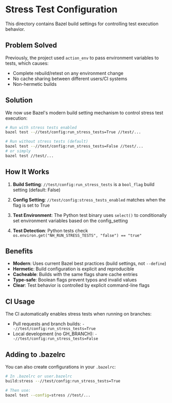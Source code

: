 # Stress Test Configuration

This directory contains Bazel build settings for controlling test execution behavior.

## Problem Solved

Previously, the project used `action_env` to pass environment variables to tests, which causes:
- Complete rebuild/retest on any environment change
- No cache sharing between different users/CI systems
- Non-hermetic builds

## Solution

We now use Bazel's modern build setting mechanism to control stress test execution:

```bash
# Run with stress tests enabled
bazel test --//test/config:run_stress_tests=True //test/...

# Run without stress tests (default)
bazel test --//test/config:run_stress_tests=False //test/...
# or simply
bazel test //test/...
```

## How It Works

1. **Build Setting**: `//test/config:run_stress_tests` is a `bool_flag` build setting (default: False)

2. **Config Setting**: `//test/config:stress_tests_enabled` matches when the flag is set to True

3. **Test Environment**: The Python test binary uses `select()` to conditionally set environment variables based on the config_setting

4. **Test Detection**: Python tests check `os.environ.get("NH_RUN_STRESS_TESTS", "false") == "true"`

## Benefits

- **Modern**: Uses current Bazel best practices (build settings, not `--define`)
- **Hermetic**: Build configuration is explicit and reproducible
- **Cacheable**: Builds with the same flags share cache entries
- **Type-safe**: Boolean flags prevent typos and invalid values
- **Clear**: Test behavior is controlled by explicit command-line flags

## CI Usage

The CI automatically enables stress tests when running on branches:
- Pull requests and branch builds: `--//test/config:run_stress_tests=True`
- Local development (no GH_BRANCH): `--//test/config:run_stress_tests=False`

## Adding to .bazelrc

You can also create configurations in your `.bazelrc`:

```bash
# In .bazelrc or user.bazelrc
build:stress --//test/config:run_stress_tests=True

# Then use:
bazel test --config=stress //test/...
```
